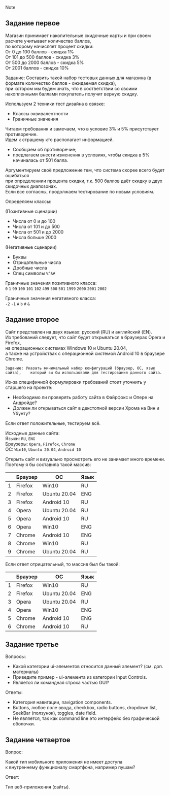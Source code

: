 


>[!NOTE] 


## Задание первое

Магазин принимает накопительные скидочные карты и при своем расчете учитывает количество баллов,    
по которому начисляет процент скидки:    
От 0 до 100 баллов - скидка 1%    
От 101 до 500 баллов - скидка 3%    
От 500 до 2000 баллов - скидка 5%    
От 2001 баллов - скидка 10%

Задание: Составить такой набор тестовых данных для магазина (в формате количество баллов - ожидаемая скидка),    
при котором мы будем знать, что в соответствии со своими накопленными баллами покупатель получит верную скидку.

Используем 2 техники тест дизайна в связке:   
+ Классы эквивалентности
+ Граничные значения

Читаем требования и замечаем, что в условие 3% и 5% присутствует противоречие.  
Идем к страшему кто располагает информацией.  
+ Сообщаем об противоречие;
+ предлагаем внести изменения в условиях, чтобы скидка в 5% начиналась от 501 балла.   

Аргументируем своё предложение тем, что система скорее всего будет ошибаться   
при определениии процента скидки, т.к. 500 баллов даёт скидку в двух скидочных диапозонах.   
Если все согласны, продолжаем тестирование по новым условиям. 

Определяем классы: <br>

(Позитивные сценарии)
+ Числа от 0 и до 100 
+ Числа от 101 и до 500
+ Числа от 501 и до 2000
+ Числа больше 2000 <br>

(Негативные сценарии)
+ Буквы
+ Отрицательные числа 
+ Дробные числа
+ Спец символы `%^&#`


Граничные значения позитивного класса:  
`0` `1` `99` `100` `101` `102` `499` `500` `501` `1999` `2000` `2001` `2002`  

Граничные значения негативного класса:   
`-2` `-1` `A` `b` `#` `&`  



## Задание второе
Сайт представлен на двух языках: русский (RU) и английский (EN).   
Из требований следует, что сайт будет открываться в браузерах Opera и Firefox,   
на операционных системах Windows 10 и Ubuntu 20.04,   
а также на устройствах с операционной системой Android 10 в браузере Chrome.

`Задание: Указать минимальный набор конфигураций (браузер, ОС, язык сайта),   
который вы бы использовали для тестирования данного сайта.`

Из-за специфичной формулировки требований стоит уточнить у старшего на проекте: 
+ Необходимо ли проверять работу сайта в Файрфокс и Опере на Андройде?
+ Должен ли открываться сайт в декстопной версии Хрома на Вин и Убунту?  

Если ответ положительные, тестируем всё.
 
Исходные данные сайта:  
Языки: `RU`, `ENG`  
Браузеры: `Opera`, `Firefox`, `Chrome`    
OC: `Win10`, `Ubuntu 20.04`, `Android 10`  

Открыть сайт и визуально просмотреть его не занимает много времени.  
Поэтому я бы составила такой массив:

|   | Браузер  | ОС           | Язык |
|---|----------|--------------|------|
| 1 | Firefox  | Win10        | RU   |
| 2 | Firefox  | Ubuntu 20.04 | ENG  |
| 3 | Firefox  | Android 10   | RU   |
| 4 | Opera    | Ubuntu 20.04 | RU   |
| 5 | Opera    | Android 10   | RU   |
| 6 | Opera    | Win10        | ENG  |
| 7 | Chrome   | Android 10   | ENG  |
| 8 | Chrome   | Win10        | RU   |
| 9 | Chrome   | Ubuntu 20.04 | RU   |

Если ответ отрицательный, то массив был бы такой:

|   | Браузер  | ОС           | Язык |
|---|----------|--------------|------|
| 1 | Firefox  | Win10        | RU   |
| 2 | Firefox  | Ubuntu 20.04 | ENG  |
| 3 | Opera    | Ubuntu 20.04 | RU   |
| 4 | Opera    | Win10        | ENG  |
| 5 | Chrome   | Android 10   | ENG  |
| 6 | Chrome   | Android 10   | RU   |


## Задание третье 
Вопросы:
- Какой категории ui-элементов относится данный элемент? (см. доп. материалы) 
- Приведите пример - ui-элемента из категории Input Controls.
- Является ли командная строка частью GUI?

Ответы:
- Категория навигации, navigation components.
- Buttons, любое поле ввода, checkbox, radio buttons, dropdown list, SeekBar (ползунок), toggles, date field.
- Не является, так как command line это интерфейс без графической оболочки. 


## Задание четвертое 
Вопрос:  

 Какой тип мобильного приложения не имеет доступа   
 к внутреннему функционалу смартфона, например пушам?

Ответ:   

Тип веб-приложения (сайты).
